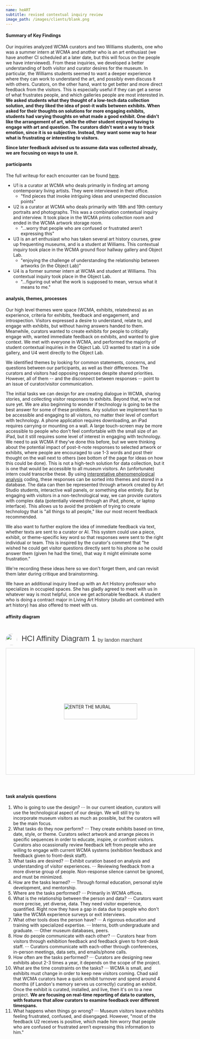 ```yaml
---
name: heART
subtitle: revised contextual inquiry review
image_path: /images/clients/blank.png
---
```

#### Summary of Key Findings
Our inquiries analyzed WCMA curators and two Williams students, one who was a summer intern at WCMA and another who is an art enthusiast (we have another CI scheduled at a later date, but this will focus on the people we have interviewed). From these inquiries, we developed a better understanding of both visitor and curator desires for the museum. In particular, the Williams students seemed to want a deeper experience where they can work to understand the art, and possibly even discuss it with others. Curators, on the other hand, want to get better and more direct feedback from the visitors. This is especially useful if they can get a sense of what frustrates people, and which galleries people are most interested in. **We asked students what they thought of a low-tech data collection solution, and they liked the idea of post-it walls between exhibits. When asked for their thoughts on solutions for more engaging exhibits, students had varying thoughts on what made a good exhibit. One didn't like the arrangement of art, while the other student enjoyed having to engage with art and question. The curators didn't want a way to track emotion, since it is so subjective. Instead, they want some way to hear what is frustrating or interesting to visitors.** 

**Since later feedback advised us to assume data was collected already, we are focusing on ways to use it.** 

#### participants
The full writeup for each encounter can be found [here](https://londonmeanswild.github.io/museum-experience/groundwork/research/2018/10/04/CI-writeups/). 

* U1 is a curator at WCMA who deals primarily in finding art among contemporary living artists. They were interviewed in their office. 
  * "find pieces that invoke intriguing ideas and unexpected discussion points"
* U2 is a curator at WCMA who deals primarily with 18th and 19th century portraits and photographs. This was a combination contextual inquiry and interview. It took place in the WCMA prints collection room and ended in the WCMA artwork storage room.
  * "...worry that people who are confused or frustrated aren’t expressing this"
* U3 is an art enthusiast who has taken several art history courses, grew up frequenting museums, and is a student at Williams. This contextual inquiry took place in the WCMA ground floor hallway gallery and Object Lab.
  * "enjoying the challenge of understanding the relationship between artworks (in the Object Lab)"
* U4 is a former summer intern at WCMA and student at Williams. This contextual inquiry took place in the Object Lab. 
  * "...figuring out what the work is supposed to mean, versus what it means to me."

#### analysis, themes, processes

Our high level themes were space (WCMA, exhibits, relatedness) as an experience, criteria for exhibits, feedback and engagement, and introspection. Visitors expressed a desire to understand, relate to, and engage with exhibits, but without having answers handed to them. Meanwhile, curators wanted to create exhibits for people to critically engage with, wanted immediate feedback on exhibits, and wanted to give context. We met with everyone in WCMA, and performed the majority of student contextual inquiries in the Object Lab. U3 wanted to start in a side gallery, and U4 went directly to the Object Lab. 

We identified themes by looking for common statements, concerns, and questions between our participants, as well as their differences. The curators and visitors had opposing responses despite shared priorities. However, all of them -- and the disconnect between responses -- point to an issue of curator/visitor communication. 

The initial tasks we can design for are creating dialogue in WCMA, sharing stories, and collecting visitor responses to exhibits. Beyond that, we're not sure yet. We are also beginning to wonder if technology is going to be the best answer for some of these problems. Any solution we implement has to be accessible and engaging to all visitors, no matter their level of comfort with technology. A phone application requires downloading, an iPad requires carrying or mounting on a wall. A large touch-screen may be more accessible to people who don't feel comfortable with the small size of an iPad, but it still requires some level of interest in engaging with technology. We need to ask WCMA if they've done this before, but we were thinking about the potential impact of post-it-note responses to selected artwork or exhibits, where people are encouraged to use 1-3 words and  post their thought on the wall next to others (see bottom of the page for ideas on how this could be done). This is not a high-tech solution for data collection, but it is one that would be accessible to all museum visitors. An (unfortunate) intern could transcribe these. By using [interpretative phenomenological analysis](https://research.familymed.ubc.ca/files/2012/03/IPA_Smith_Osborne21632.pdf) coding, these responses can be sorted into themes and stored in a database. The data can then be represented through artwork created by Art Studio students, interactive wall panels, or something else entirely. But by engaging with  visitors in a non-technological way, we can provide curators with complex data (potentially viewed through an iPad, phone, or laptop interface). This allows us to avoid the problem of trying to create technology that is "all things to all people," like our most recent feedback recommended. 

We also want to further explore the idea of immediate feedback via text, whether texts are sent to a curator or AI. This system could use a piece, exhibit, or theme-specific key word so that responses were sent to the right individual or team. This is inspired by the curator's comment that "he wished he could get visitor questions directly sent to his phone so he could answer them (given he had the time), that way it might eliminate some frustration." 

We're recording these ideas here so we don't forget them, and can revisit them later during critique and brainstorming. 

We have an additional inquiry lined up with an Art History professor who specializes in occupied spaces. She has gladly agreed to meet with us in whatever way is most helpful, once we get actionable feedback. A student who is doing a contract major in Living Art History (studio art combined with art history) has also offered to meet with us. 

#### affinity diagram 

<div style="width: 600px;"> <h1 style="position: relative;vertical-align: middle;display: inline-block; font-size: 24px; line-height:22px; color: #393939;margin-bottom: 10px; font-weight: 300;font-family: Proxima Nova, sans-serif;"> <img src="https://app.mural.co/avatar/lm90786" style="position: absolute; border-radius: 50%; width: 36px;height: 36px;margin-right: 14px; display: inline-block; margin-top: -6px;margin-right: 10px; vertical-align: middle;"> <div style="padding-left:50px"> <span style="max-width:555px;display: inline-block;overflow: hidden; white-space: nowrap;text-overflow: ellipsis;line-height: 1; height: 25px; margin-top: -3px;">HCI Affinity Diagram 1</span> <span style="position:relative;top:-3px;font-size: 16px; margin-top: -6px; line-height: 24px;color: #393939; font-weight: 300;"> by landon marchant</span> </div> </h1> <div style="position: relative; height: 0;overflow: hidden; height: 400px; max-width: 800px; min-width: 320px; border-width: 1px; border-style: solid; border-color: #d8d8d8;"> <div style="position: absolute;top: 0;left: 0;z-index: 10; width: 600px; height: 100%;background: url(https://mural.azureedge.net/thumbnails/designthinkingwilliams8790/murals/designthinkingwilliams8790.1538684749411-5bb6774dae110c7c9174b595.png?v=b8a94703-eb63-4d69-8ea5-13ec7650088c) no-repeat center center; background-size: cover;"> <div style="position: absolute;top: 0;left: 0;z-index: 20;width: 100%; height: 100%;background-color: white;-webkit-filter: opacity(.4);"> </div> <a href="https://app.mural.co/t/designthinkingwilliams8790/m/designthinkingwilliams8790/1538684749411/2d53c5304efb6d6d1eb3ebc0c7885325c4567ea2" target="_blank" rel="noopener noreferrer" style="transform: translate(-50%, -50%);top: 50%;left: 50%; position: absolute; z-index: 30; border: none; background: transparent;"> <img src="https://app.mural.co/static/images/btn-enter-mural.svg" alt="ENTER THE MURAL" width="233" height="50" style="width: 233px !important; height: 50px !important"> </a> </div> </div> <p style="margin-top: 10px;margin-bottom: 60px;line-height: 24px; font-size: 16px;font-family: Proxima Nova, sans-serif;font-weight: 400; color: #888888;"> </p></div>

#### task analysis questions

1. Who is going to use the design?
⋅⋅⋅ In our current ideation, curators will use the technological aspect of our design. We will still try to incorporate museum visitors as much as possible, but the curators will be the main focus.
2. What tasks do they now perform?
⋅⋅⋅ They create exhibits based on time, date, style, or theme. Curators select artwork and arrange pieces in specific sequences in order to educate, inspire, or confront visitors. Curators also ocassionally review feedback left from people who are willing to engage with current WCMA systems (exhibition feedback and feedback given to front-desk staff). 
3. What tasks are desired?
⋅⋅⋅ Exhibit curation based on analysis and understanding of visitor experiences. 
⋅⋅⋅ Reviewing feedback from a more diverse group of people. Non-response silence cannot be ignored, and must be minimized. 
4. How are the tasks learned?
⋅⋅⋅ Through formal education, personal style development, and mentorship. 
5. Where are the tasks performed?
⋅⋅⋅ Primarily in WCMA offices.
6. What is the relationship between the person and data?
⋅⋅⋅ Curators want more precise, yet diverse, data. They need visitor experience, quantified. Right now they have a gap in data due to people who don't take the WCMA experience surveys or exit interviews. 
7. What other tools does the person have?
⋅⋅⋅ A rigorous education and training with specialized expertise. 
⋅⋅⋅ Interns, both undergraduate and graduate. 
⋅⋅⋅ Other museum databases, peers. 
8. How do people communicate with each other?
⋅⋅⋅ Curators hear from visitors through exhibition feedback and feedback given to front-desk staff. 
⋅⋅⋅ Curators communicate with each-other through conferences, in-person meetings, data sets, and emails/phone calls.
9. How often are the tasks performed?
⋅⋅⋅ Curators are designing new exhibits about 2-3 times a year, it depends on the scope of the project.
10. What are the time constraints on the tasks?
⋅⋅⋅ WCMA is small, and exhibits must change in order to keep new visitors coming. Chad said that WCMA curators have a quick exhibit turnover and spend around 4 months (if Landon's memory serves us correctly) curating an exhibit. Once the exhibit is curated, installed, and live, then it's on to a new project. **We are focusing on real-time reporting of data to curators, with features that allow curators to examine feedback over different timespans.** 
11. What happens when things go wrong?
⋅⋅⋅ Museum visitors leave exhibits feeling frustrated, confused, and disengaged. However, "most of the feedback U2 receives is positive, which made him worry that people who are confused or frustrated aren’t expressing this information to him." 

